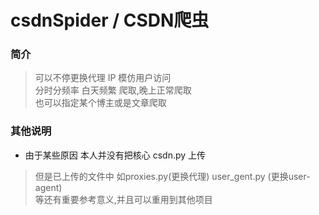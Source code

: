 # csdnSpider / CSDN爬虫

### 简介
>可以不停更换代理 IP 模仿用户访问
<br/>分时分频率 白天频繁 爬取,晚上正常爬取
<br/>也可以指定某个博主或是文章爬取

### 其他说明
- 由于某些原因 本人并没有把核心 csdn.py 上传
> 但是已上传的文件中 如proxies.py(更换代理) user_gent.py (更换user-agent)
<br/> 等还有重要参考意义,并且可以重用到其他项目

